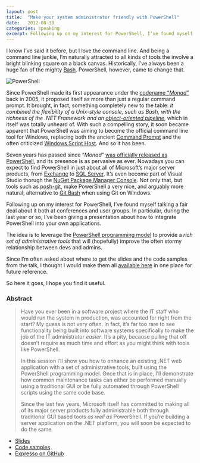 ```yaml
---
layout: post
title:  "Make your system administrator friendly with PowerShell"
date:   2012-08-30
categories: speaking
excerpt: Following up on my interest for PowerShell, I’ve found myself talking a fair deal about it both at conferences and user groups. In particular, during the last year or so, I’ve been giving a presentation about how to integrate PowerShell into your own applications.
---
```


I know I’ve said it before, but I love the command line. And being a command line junkie, I’m naturally attracted to all kinds of tools the involve a bright blinking square on a black canvas. Historically, I’ve always been a huge fan of the mighty [Bash][1]. PowerShell, however, came to change that.

<img alt="PowerShell" src="http://megakemp.files.wordpress.com/2012/08/powershell-cropped-small.png?w=480" class="article" />

Since PowerShell made its first appearance under the [codename “_Monad_”][3] back in 2005, it proposed itself as more than just a regular command prompt. It brought, in fact, something completely new to the table: _it combined the flexibility of a Unix-style console, such as Bash, with the richness of the .NET Framework and an [object-oriented pipeline][4]_, which in itself was totally unheard of.
With such a compelling story, it soon became apparent that PowerShell was aiming to become the official command line tool for Windows, replacing both the ancient [Command Prompt][5] and the often criticized [Windows Script Host][6]. And so it has been.

Seven years has passed since “_Monad_” [was officially released as PowerShell][7], and its presence is as pervasive as ever. Nowadays you can expect to find PowerShell in just about all of Microsoft’s major server products, from [Exchange][8] to [SQL Server][9]. It’s even become part of Visual Studio thorugh the [NuGet Package Manager Console][10]. Not only that, but tools such as [posh-git][11], make PowerShell a very nice, and arguably more natural, alternative to [Git Bash][12] when using Git on Windows.

Following up on my interest for PowerShell, I’ve found myself talking a fair deal about it both at conferences and user groups. In particular, during the last year or so, I’ve been giving a presentation about how to integrate PowerShell into your own applications.

<div class="note">
<p>
The idea is to leverage the <a href="http://msdn.microsoft.com/en-us/library/windows/desktop/ms714469(v=vs.85).aspx">PowerShell programming model</a> to provide a <em>rich set of administrative tools</em> that will (hopefully) improve the often stormy relationship between devs and admins.
</p>
</div>

Since I’m often asked about where to get the slides and the code samples from the talk, I thought I would make them all <a href="#downloads">available here</a> in one place for future reference.

So here it goes, I hope you find it useful.

### Abstract

> Have you ever been in a software project where the IT staff who would run the system in production, was accounted for right from the start? My guess is not very often. In fact, it’s far too rare to see functionality being built into software systems specifically to make the job of the IT administrator _easier_. It’s a pity, because pulling that off doesn’t require as much time and effort as you might think with tools like PowerShell.
>
> In this session I’ll show you how to enhance an existing .NET web application with a set of administrative tools, built using the PowerShell programming model. Once that is in place, I’ll demonstrate how common maintenance tasks can either be performed manually using a traditional GUI or be fully automated through PowerShell scripts using the same code base.
>
> Since the last few years, Microsoft itself has committed to making all of its major server products fully administrable both through traditional GUI based tools _as well as_ PowerShell. If you’re building a server application on the .NET platform, you will soon be expected to do the same.

<a id="downloads"></a>
<div class="note downloads">
<ul>
  <li id="slides"><a
  href="http://megakemp.files.wordpress.com/2012/08/sysadminfriendlywithpowershell-slides.pdf">Slides</a></li>
  <li id="pdf"><a
  href="http://megakemp.files.wordpress.com/2012/08/sysadminfriendlywithpowershell-codesamples.pdf">Code samples</a></li>
  <li id="github"><a href="https://github.com/ecampidoglio/Expresso">Expresso on GitHub</a></li>
</ul>
</div>

[1]: http://www.gnu.org/software/bash
[3]: http://blogs.msdn.com/b/monad/archive/2005/08/25/456590.aspx
[4]: http://powershell.com/cs/blogs/ebookv2/archive/2012/03/05/chapter-5-the-powershell-pipeline.aspx#object-oriented-pipeline
[5]: http://en.wikipedia.org/wiki/Command_Prompt
[6]: http://en.wikipedia.org/wiki/Windows_Script_Host
[7]: http://blogs.msdn.com/b/monad/archive/2006/04/25/583333.aspx
[8]: http://social.technet.microsoft.com/wiki/contents/articles/1823.exchange-2010-powershell-scripting-resources-en-us.aspx
[9]: http://msdn.microsoft.com/en-us/library/cc281954(v=sql.105)
[10]: http://docs.nuget.org/docs/start-here/using-the-package-manager-console
[11]: https://github.com/dahlbyk/posh-git
[12]: http://code.google.com/p/msysgit
